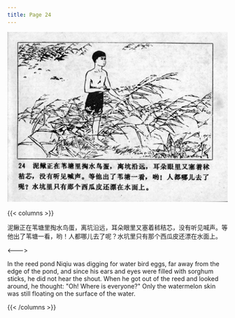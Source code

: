 ```yaml
---
title: Page 24
---
```


![niqiu page](./../../images/niqiu/seifert0397_nqkg_0028_024.jpg)

{{< columns >}}

泥鳅正在苇塘里掏水鸟蛋，离坑沿远，耳朵眼里又塞着秫秸芯，没有听见喊声。等他出了苇塘一看，哟！人都哪儿去了呢？水坑里只有那个西瓜皮还漂在水面上。

<--->

In the reed pond Niqiu was digging for water bird eggs, far away from the edge of the pond, and since his ears and eyes were filled with sorghum sticks, he did not hear the shout. When he got out of the reed and looked around, he thought: "Oh! Where is everyone?" Only the watermelon skin was still floating on the surface of the water.

{{< /columns >}}
